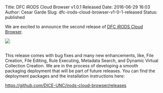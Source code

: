 Title: DFC iRODS Cloud Browser v1.0.1 Released
Date: 2016-06-29 16:03
Author: Cesar Garde
Slug: dfc-irods-cloud-browser-v1-0-1-released
Status: published

We are excited to announce the second release of [DFC iRODS Cloud
Browser](https://github.com/DICE-UNC/irods-cloud-browser).

<div class="full_image"><img src="{filename}/uploads/2016/06/Screen-Shot-2016-06-29-at-3.42.35-PM.png" /></div>

<br />

This release comes with bug fixes and many new enhancements, like, File
Creation, File Editing, Rule Executing, Metadata Search, and Dynamic
Virtual Collection Creation. We are in the process of developing a
smooth packaging deployment that will be part of future releases. You
can find the deployment packages and the installation instructions here:

<https://github.com/DICE-UNC/irods-cloud-browser/releases>

